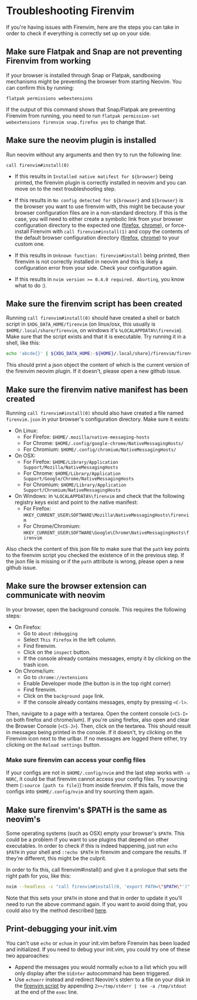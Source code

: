 # Troubleshooting Firenvim

If you're having issues with Firenvim, here are the steps you can take in order to check if everything is correctly set up on your side.

## Make sure Flatpak and Snap are not preventing Firenvim from working

If your browser is installed through Snap or Flatpak, sandboxing mechanisms might be preventing the browser from starting Neovim. You can confirm this by running:

```
flatpak permissions webextensions
```

If the output of this command shows that Snap/Flatpak are preventing Firenvim from running, you need to run `flatpak permission-set webextensions firenvim snap.firefox yes` to change that.

## Make sure the neovim plugin is installed

Run neovim without any arguments and then try to run the following line:
```
call firenvim#install(0)
```

- If this results in `Installed native matifest for ${browser}` being printed, the firenvim plugin is correctly installed in neovim and you can move on to the next troubleshooting step.

- If this results in `No config detected for ${browser}` and `${browser}` is the browser you want to use firenvim with, this might be because your browser configuration files are in a non-standard directory. If this is the case, you will need to either create a symbolic link from your browser configuration directory to the expected one ([firefox](https://developer.mozilla.org/en-US/docs/Mozilla/Add-ons/WebExtensions/Native_manifests#Manifest_location), [chrome](https://developer.chrome.com/apps/nativeMessaging#native-messaging-host-location)), or force-install Firenvim with `call firenvim#install(1)` and copy the contents of the default browser configuration directory ([firefox](https://developer.mozilla.org/en-US/docs/Mozilla/Add-ons/WebExtensions/Native_manifests#Manifest_location), [chrome](https://developer.chrome.com/apps/nativeMessaging#native-messaging-host-location)) to your custom one.

- If this results in `Unknown function: firenvim#install` being printed, then firenvim is not correctly installed in neovim and this is likely a configuration error from your side. Check your configuration again.

- If this results in `nvim version >= 0.4.0 required. Aborting`, you know what to do :).

## Make sure the firenvim script has been created

Running `call firenvim#install(0)` should have created a shell or batch script in `$XDG_DATA_HOME/firenvim` (on linux/osx, this usually is `$HOME/.local/share/firenvim`, on windows it's `%LOCALAPPDATA%\firenvim`). Make sure that the script exists and that it is executable. Try running it in a shell, like this:
```sh
echo 'abcde{}' | ${XDG_DATA_HOME:-${HOME}/.local/share}/firenvim/firenvim
```
This should print a json object the content of which is the current version of the firenvim neovim plugin. If it doesn't, please open a new github issue.

## Make sure the firenvim native manifest has been created

Running `call firenvim#install(0)` should also have created a file named `firenvim.json` in your browser's configuration directory. Make sure it exists:

- On Linux:
    * For Firefox: `$HOME/.mozilla/native-messaging-hosts`
    * For Chrome: `$HOME/.config/google-chrome/NativeMessagingHosts/`
    * For Chromium: `$HOME/.config/chromium/NativeMessagingHosts/`
- On OSX:
    * For Firefox: `$HOME/Library/Application Support/Mozilla/NativeMessagingHosts`
    * For Chrome: `$HOME/Library/Application Support/Google/Chrome/NativeMessagingHosts`
    * For Chromium: `$HOME/Library/Application Support/Chromium/NativeMessagingHosts`
- On Windows: in `%LOCALAPPDATA%\firenvim` and check that the following registry keys exist and point to the native manifest:
    * For Firefox: `HKEY_CURRENT_USER\SOFTWARE\Mozilla\NativeMessagingHosts\firenvim`
    * For Chrome/Chromium: `HKEY_CURRENT_USER\SOFTWARE\Google\Chrome\NativeMessagingHosts\firenvim`

Also check the content of this json file to make sure that the `path` key points to the firenvim script you checked the existence of in the previous step. If the json file is missing or if the `path` attribute is wrong, please open a new github issue.

## Make sure the browser extension can communicate with neovim

In your browser, open the background console. This requires the following steps:

- On Firefox:
    * Go to `about:debugging`
    * Select `This Firefox` in the left column.
    * Find firenvim.
    * Click on the `inspect` button.
    * If the console already contains messages, empty it by clicking on the trash icon.
- On Chrome/ium:
    * Go to `chrome://extensions`
    * Enable Developer mode (the button is in the top right corner)
    * Find firenvim.
    * Click on the `background page` link.
    * If the console already contains messages, empty by pressing `<C-l>`.

Then, navigate to a page with a textarea. Open the content console (`<CS-I>` on both firefox and chrome/ium). If you're using firefox, also open and clear the Browser Console (`<CS-J>`). Then, click on the textarea. This should result in messages being printed in the console. If it doesn't, try clicking on the Firenvim icon next to the urlbar. If no messages are logged there either, try clicking on the `Reload settings` button.

### Make sure firenvim can access your config files

If your configs are not in `$HOME/.config/nvim` and the last step works with `-u NORC`, it could be that firenvim cannot access your config files. Try sourcing them (`:source [path to file]`) from inside firenvim. If this fails, move the configs into `$HOME/.config/nvim` and try sourcing them again.

## Make sure firenvim's $PATH is the same as neovim's

Some operating systems (such as OSX) empty your browser's `$PATH`. This could be a problem if you want to use plugins that depend on other executables. In order to check if this is indeed happening, just run `echo $PATH` in your shell and `:!echo $PATH` in firenvim and compare the results. If they're different, this might be the culprit.

In order to fix this, call firenvim#install() and give it a prologue that sets the right path for you, like this:
```sh
nvim --headless -c "call firenvim#install(0, 'export PATH=\"$PATH\"')" -c quit
```

Note that this sets your `$PATH` in stone and that in order to update it you'll need to run the above command again. If you want to avoid doing that, you could also try the method described [here](https://github.com/glacambre/firenvim/issues/122#issuecomment-536348171).

## Print-debugging your init.vim

You can't use `echo` or `echom` in your init.vim before Firenvim has been loaded and initialized. If you need to debug your init.vim, you could try one of these two apparoaches:
- Append the messages you would normally `echom` to a list which you will only display after the `UiEnter` autocommand has been triggered.
- Use `echoerr` instead and redirect Neovim's stderr to a file on your disk in the [firenvim script](#make-sure-the-firenvim-script-has-been-created) by appending `2>>/tmp/stderr | tee -a /tmp/stdout` at the end of the `exec` line.
